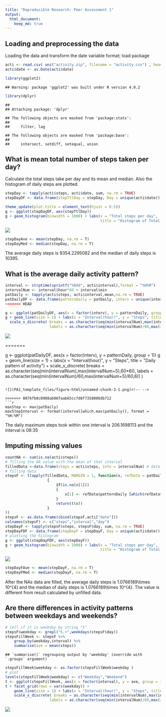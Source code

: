 ```yaml
---
title: "Reproducible Research: Peer Assessment 1"
output: 
  html_document:
    keep_md: true
---
```



## Loading and preprocessing the data
Loading the data and transform the date variable format; load package

```r
acti <- read.csv( unz("activity.zip", filename = "activity.csv") , header = TRUE, sep = ",")
acti$date <- as.Date(acti$date)

library(ggplot2)
```

```
## Warning: package 'ggplot2' was built under R version 4.0.2
```

```r
library(dplyr)
```

```
## 
## Attaching package: 'dplyr'
```

```
## The following objects are masked from 'package:stats':
## 
##     filter, lag
```

```
## The following objects are masked from 'package:base':
## 
##     intersect, setdiff, setequal, union
```
## What is mean total number of steps taken per day?
Calculate the total steps take per day and its mean and median. Also the histogram of daily steps are plotted.

```r
stepDay <- tapply(acti$steps, acti$date, sum, na.rm = TRUE)
stepDayDF <- data.frame(stepTtlDay = stepDay, Day = unique(acti$date))

theme_update(plot.title = element_text(hjust = 0.5))
g <- ggplot(stepDayDF, aes(stepTtlDay))
g + geom_histogram(binwidth = 1000) + labs(x = "Total steps per day", 
                                           title = "Histogram of Total steps taken per day")
```

![](PA1_template_files/figure-html/unnamed-chunk-2-1.png)<!-- -->

```r
stepDayAve <- mean(stepDay, na.rm = T)
stepDayMed <- median(stepDay, na.rm = T)
```
The average daily steps is 9354.2295082 and the median of daily steps is 10395.

## What is the average daily activity pattern?

```r
interval <- strptime(sprintf("%04d", acti$interval),format = "%H%M")
intervalNum <- interval$hour*60 + interval$min
patDaily <- tapply(acti$steps, acti$interval,mean,na.rm = TRUE)
patDailyDF <- data.frame(patternDaily = patDaily, interv = unique(intervalNum))
<<<<<<< HEAD

g <- ggplot(patDailyDF, aes(x = factor(interv), y = patternDaily, group = 1))
g + geom_line(size = 1) + labs(x = "Interval(hour)", y = "Steps", title = "Daily pattern of activity") +
  scale_x_discrete( breaks = as.character(seq(min(intervalNum),max(intervalNum+5),60*6)),
                    labels = as.character(seq(min(intervalNum)/60,max(intervalNum+5)/60,6)) )
```

![](PA1_template_files/figure-html/unnamed-chunk-3-1.png)<!-- -->

=======

g <- ggplot(patDailyDF, aes(x = factor(interv), y = patternDaily, group = 1))
g + geom_line(size = 1) + labs(x = "Interval(hour)", y = "Steps", title = "Daily pattern of activity") +
  scale_x_discrete( breaks = as.character(seq(min(intervalNum),max(intervalNum+5),60*6)),
                    labels = as.character(seq(min(intervalNum)/60,max(intervalNum+5)/60,6)) )
```

![](PA1_template_files/figure-html/unnamed-chunk-3-1.png)<!-- -->

>>>>>>> 0076fb0c0908ab06faab65cc7d8f7358006db712
```r
maxStep <- max(patDaily)
maxStepInterval <- format(interval[which.max(patDaily)], format = "%H:%M")
```
The daily maximum steps took within one interval is 206.1698113 and the interval is 08:35

## Imputing missing values

```r
countNA <- sum(is.na(acti$steps))
# filling the NA value with the mean of that interval
filledData <-data.frame(steps = acti$steps, intv = intervalNum) # data to be filled
# filling data
stepsF <- t(apply(filledData, MARGIN = 1, function(x, refData = patDailyDF)
                   {
                       if(is.na(x[1]))
                       {
                           x[1] <- refData$patternDaily [which(refData$interv %in% x[2])]
                       }
                       return(t(x))
                   }
))
stepsF <- as.data.frame(cbind(stepsF,acti["date"]))
colnames(stepsF) <- c("steps","interval","day")
stepDayF <- tapply(stepsF$steps, stepsF$day, sum, na.rm = TRUE)
stepDayFDF <- data.frame(stepDayF = stepDayF, Day = unique(acti$date))
# plotting the histogram
g <- ggplot(stepDayFDF, aes(stepDayF))
g + geom_histogram(binwidth = 1000) + labs(x = "Total steps per day", 
                                           title = "Histogram of Total steps taken per day")
```

![](PA1_template_files/figure-html/unnamed-chunk-4-1.png)<!-- -->

```r
stepDayFAve <- mean(stepDayF, na.rm = T)
stepDayFMed <- median(stepDayF, na.rm = T)
```
After the NAs data are filled, the average daily steps is 1.0766189\times 10^{4} and the median of daily steps is 1.0766189\times 10^{4}. The value is different from result calculated by unfilled data. 


## Are there differences in activity patterns between weekdays and weekends?


```r
# tell if it is weekday by string "S"
stepsF$weekday <- grepl("S.+",weekdays(stepsF$day))
stepsFillWeek <- stepsF %>%
    group_by(weekday,interval) %>%
    summarise(ave = mean(steps))
```

```
## `summarise()` regrouping output by 'weekday' (override with `.groups` argument)
```

```r
stepsFillWeek$weekday <- as.factor(stepsFillWeek$weekday )
# plot
levels(stepsFillWeek$weekday) <- c("Weekday","Weekend")
t <- ggplot(stepsFillWeek, aes(x = factor(interval), y = ave, group = 1))
t + facet_grid(rows = vars(weekday)) +
    geom_line(size = 1) + labs(x = "Interval(hour)", y = "Steps", title = "Averaged steps taken during weekday and weekend") +
    scale_x_discrete( breaks = as.character(seq(min(intervalNum),max(intervalNum+5),60*6)),
                    labels = as.character(seq(min(intervalNum)/60,max(intervalNum+5)/60,6)) )
```

![](PA1_template_files/figure-html/unnamed-chunk-5-1.png)<!-- -->
